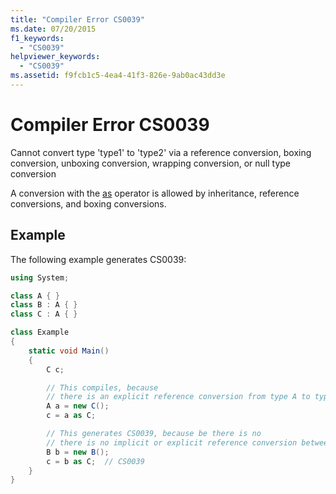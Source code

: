 ```yaml
---
title: "Compiler Error CS0039"
ms.date: 07/20/2015
f1_keywords:
  - "CS0039"
helpviewer_keywords:
  - "CS0039"
ms.assetid: f9fcb1c5-4ea4-41f3-826e-9ab0ac43dd3e
---
```

# Compiler Error CS0039

Cannot convert type 'type1' to 'type2' via a reference conversion, boxing conversion, unboxing conversion, wrapping conversion, or null type conversion

A conversion with the [as](../operators/type-testing-and-cast.md#as-operator) operator is allowed by inheritance, reference conversions, and boxing conversions.

## Example

The following example generates CS0039:

```csharp
using System;

class A { }
class B : A { }
class C : A { }

class Example
{
    static void Main()
    {
        C c;

        // This compiles, because
        // there is an explicit reference conversion from type A to type C.
        A a = new C();
        c = a as C;

        // This generates CS0039, because be there is no
        // there is no implicit or explicit reference conversion between B and C types.
        B b = new B();
        c = b as C;  // CS0039
    }
}
```
